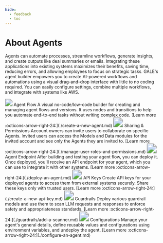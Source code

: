 ```yaml
---
hide:
  - feedback
  - toc  
---
```


# About Agents

Agents can automate processes, streamline workflows, generate insights, and create outputs like deal summaries or emails. Integrating these applications into existing systems maximizes their benefits, saving time, reducing errors, and allowing employees to focus on strategic tasks. GALE's agent builder empowers you to create AI-powered workflows and automations using a visual drag-and-drop interface with little to no coding required. You can easily configure settings, combine multiple workflows, and integrate with systems like AWS.

<kr-grid type="g2">
    <kr-grid-item>
        <img src="../images/dataflow.svg" style="zoom:150%;"></img>
        <kr-grid-title>Agent Flow</kr-grid-title>
        <kr-grid-desc>A visual no-code/low-code builder for creating and managing agent flows and versions. It uses nodes and transitions to help you automate end-to-end tasks without writing complex code.</kr-grid-desc>
        [Learn more :octicons-arrow-right-24:](./create-a-new-agent.md)
    </kr-grid-item>
    <kr-grid-item>
        <img src="../images/sharing-permission.svg" style="zoom:200%;"></img>
        <kr-grid-title>Sharing & Permissions</kr-grid-title>
        <kr-grid-desc>Account owners can invite users to collaborate on specific Agents. Invited users can access the Models and Data modules for the invited account and see only the Agents they are invited to.</kr-grid-desc>
        [Learn more :octicons-arrow-right-24:](./manage-user-roles-and-permissions.md)
    </kr-grid-item>
    <kr-grid-item>
        <img src="../images/agent-endpoint.svg" style="zoom:200%;"></img>
        <kr-grid-title>Agent Endpoint</kr-grid-title>
        <kr-grid-desc>After building and testing your agent flow, you can deploy it. Once deployed, you'll receive an API endpoint for your agent, which you can use to integrate it with other systems.</kr-grid-desc>
        [Learn more :octicons-arrow-right-24:](./deploy-an-agent.md)
    </kr-grid-item>
    <kr-grid-item>
        <img src="../images/api-keys.svg" style="zoom:200%;"></img>
        <kr-grid-title>API Keys</kr-grid-title>
        <kr-grid-desc>Create API keys for your deployed agents to access them from external systems securely. Share these keys only with trusted users.</kr-grid-desc>
        [Learn more :octicons-arrow-right-24:](./create-a-new-api-key.md)
    </kr-grid-item>
    <kr-grid-item>
        <img src="../images/guardrails.svg" style="zoom:200%;"></img>
        <kr-grid-title>Guardrails</kr-grid-title>
        <kr-grid-desc>Deploy various guardrail models and use them to scan LLM requests and responses to enforce safety and appropriateness standards.</kr-grid-desc>
        [Learn more :octicons-arrow-right-24:](./guardrails/add-a-scanner.md)
    </kr-grid-item>
    <kr-grid-item>
        <img src="../images/configurations.svg" style="zoom:200%;"></img>
        <kr-grid-title>Configurations</kr-grid-title>
        <kr-grid-desc>Manage your agent's general details, define reusable values and configurations using environment variables, and undeploy the agent.</kr-grid-desc>
        [Learn more :octicons-arrow-right-24:](./configure-an-agent.md)
    </kr-grid-item>      
</kr-grid>

